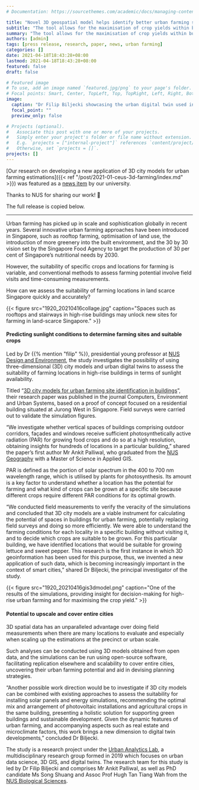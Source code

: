 ```yaml
---
# Documentation: https://sourcethemes.com/academic/docs/managing-content/

title: "Novel 3D geospatial model helps identify better urban farming sites"
subtitle: "The tool allows for the maximisation of crop yields within buildings"
summary: "The tool allows for the maximisation of crop yields within buildings"
authors: [admin]
tags: [press release, research, paper, news, urban farming]
categories: []
date: 2021-04-18T18:43:28+08:00
lastmod: 2021-04-18T18:43:28+08:00
featured: false
draft: false

# Featured image
# To use, add an image named `featured.jpg/png` to your page's folder.
# Focal points: Smart, Center, TopLeft, Top, TopRight, Left, Right, BottomLeft, Bottom, BottomRight.
image:
  caption: "Dr Filip Biljecki showcasing the urban digital twin used in the study."
  focal_point: ""
  preview_only: false

# Projects (optional).
#   Associate this post with one or more of your projects.
#   Simply enter your project's folder or file name without extension.
#   E.g. `projects = ["internal-project"]` references `content/project/deep-learning/index.md`.
#   Otherwise, set `projects = []`.
projects: []
---
```


[Our research on developing a new application of 3D city models for urban farming estimations]({{< ref "/post/2021-01-ceus-3d-farming/index.md" >}}) was featured as a [news item](https://news.nus.edu.sg/novel-use-of-3d-geoinformation-to-identify-urban-farming-sites/) by our university.

Thanks to NUS for sharing our work! :pray:

The full release is copied below.

***

Urban farming has picked up in scale and sophistication globally in recent years. Several innovative urban farming approaches have been introduced in Singapore, such as rooftop farming, optimisation of land use, the introduction of more greenery into the built environment, and the 30 by 30 vision set by the Singapore Food Agency to target the production of 30 per cent of Singapore’s nutritional needs by 2030.

However, the suitability of specific crops and locations for farming is variable, and conventional methods to assess farming potential involve field visits and time-consuming measurements.

How can we assess the suitability of farming locations in land scarce Singapore quickly and accurately?

{{< figure src="1920_20210416collage.jpg" caption="Spaces such as rooftops and stairways in high-rise buildings may unlock new sites for farming in land-scarce Singapore." >}}

#### Predicting sunlight conditions to determine farming sites and suitable crops

Led by Dr {{% mention "filip" %}}, presidential young professor at [NUS Design and Environment](https://www.sde.nus.edu.sg/), the study investigates the possibility of using three-dimensional (3D) city models and urban digital twins to assess the suitability of farming locations in high-rise buildings in terms of sunlight availability.

Titled “[3D city models for urban farming site identification in buildings](https://www.sciencedirect.com/science/article/pii/S0198971520303173)”, their research paper was published in the journal Computers, Environment and Urban Systems, based on a proof of concept focused on a residential building situated at Jurong West in Singapore. Field surveys were carried out to validate the simulation figures.

“We investigate whether vertical spaces of buildings comprising outdoor corridors, façades and windows receive sufficient photosynthetically active radiation (PAR) for growing food crops and do so at a high resolution, obtaining insights for hundreds of locations in a particular building,” shared the paper’s first author Mr Ankit Palliwal, who graduated from the [NUS Geography](https://fass.nus.edu.sg/geog/) with a Master of Science in Applied GIS.

PAR is defined as the portion of solar spectrum in the 400 to 700 nm wavelength range, which is utilised by plants for photosynthesis. Its amount is a key factor to understand whether a location has the potential for farming and what kind of crops can be grown at a specific site because different crops require different PAR conditions for its optimal growth.

“We conducted field measurements to verify the veracity of the simulations and concluded that 3D city models are a viable instrument for calculating the potential of spaces in buildings for urban farming, potentially replacing field surveys and doing so more efficiently. We were able to understand the farming conditions for each locality in a specific building without visiting it, and to decide which crops are suitable to be grown. For this particular building, we have identified locations that would be suitable for growing lettuce and sweet pepper. This research is the first instance in which 3D geoinformation has been used for this purpose, thus, we invented a new application of such data, which is becoming increasingly important in the context of smart cities,” shared Dr Biljecki, the principal investigator of the study.

{{< figure src="1920_20210416gis3dmodel.png" caption="One of the results of the simulations, providing insight for decision-making for high-rise urban farming and for maximising the crop yield." >}}

#### Potential to upscale and cover entire cities

3D spatial data has an unparalleled advantage over doing field measurements when there are many locations to evaluate and especially when scaling up the estimations at the precinct or urban scale.

Such analyses can be conducted using 3D models obtained from open data, and the simulations can be run using open-source software, facilitating replication elsewhere and scalability to cover entire cities, uncovering their urban farming potential and aid in devising planning strategies.

“Another possible work direction would be to investigate if 3D city models can be combined with existing approaches to assess the suitability for installing solar panels and energy simulations, recommending the optimal mix and arrangement of photovoltaic installations and agricultural crops in the same building, presenting a holistic solution for supporting green buildings and sustainable development. Given the dynamic features of urban farming, and accompanying aspects such as real estate and microclimate factors, this work brings a new dimension to digital twin developments,” concluded Dr Biljecki.

The study is a research project under the [Urban Analytics Lab](https://ual.sg/), a multidisciplinary research group formed in 2019 which focuses on urban data science, 3D GIS, and digital twins. The research team for this study is led by Dr Filip Biljecki and comprises Mr Ankit Palliwal, as well as PhD candidate Ms Song Shuang and Assoc Prof Hugh Tan Tiang Wah from the [NUS Biological Sciences](https://www.dbs.nus.edu.sg/).


